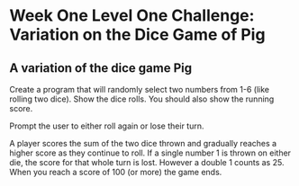 # Week One Level One Challenge: Variation on the Dice Game of Pig

## A variation of the dice game Pig

Create a program that will randomly select two numbers from 1-6 (like rolling two dice). Show the dice rolls. You should also show the running score.


Prompt the user to either roll again or lose their turn.

A player scores the sum of the two dice thrown and gradually reaches a higher score as they continue to roll. If a single number 1 is thrown on either die, the score for that whole turn is lost. However a double 1 counts as 25.
When you reach a score of 100 (or more) the game ends.
